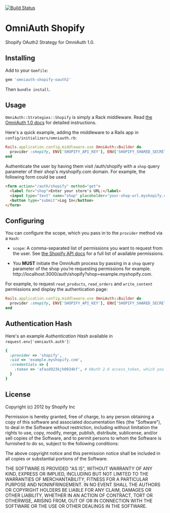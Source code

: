 [![Build Status](https://api.travis-ci.org/Shopify/omniauth-shopify-oauth2.png?branch=master)](http://travis-ci.org/Shopify/omniauth-shopify-oauth2)

# OmniAuth Shopify

Shopify OAuth2 Strategy for OmniAuth 1.0.

## Installing

Add to your `Gemfile`:

```ruby
gem 'omniauth-shopify-oauth2'
```

Then `bundle install`.

## Usage

`OmniAuth::Strategies::Shopify` is simply a Rack middleware. Read [the OmniAuth 1.0 docs](https://github.com/intridea/omniauth) for detailed instructions.

Here's a quick example, adding the middleware to a Rails app in `config/initializers/omniauth.rb`:

```ruby
Rails.application.config.middleware.use OmniAuth::Builder do
  provider :shopify, ENV['SHOPIFY_API_KEY'], ENV['SHOPIFY_SHARED_SECRET']
end
```

Authenticate the user by having them visit /auth/shopify with a `shop` query parameter of their shop's myshopify.com domain. For example, the following form could be used

```html
<form action="/auth/shopify" method="get">
  <label for="shop">Enter your store's URL:</label>
  <input type="text" name="shop" placeholder="your-shop-url.myshopify.com">
  <button type="submit">Log In</button>
</form>
```

## Configuring

You can configure the scope, which you pass in to the `provider` method via a `Hash`:

* `scope`: A comma-separated list of permissions you want to request from the user. See [the Shopify API docs](http://docs.shopify.com/api/tutorials/oauth) for a full list of available permissions.

* You **MUST** initiate the OmniAuth process by passing in a `shop` query parameter of the shop you’re requesting permissions for example. http://localhost:3000/auth/shopify?shop=example.myshopify.com. 

For example, to request `read_products`, `read_orders` and `write_content` permissions and display the authentication page:

```ruby
Rails.application.config.middleware.use OmniAuth::Builder do
  provider :shopify, ENV['SHOPIFY_API_KEY'], ENV['SHOPIFY_SHARED_SECRET'], :scope => 'read_products,read_orders,write_content'
end
```

## Authentication Hash

Here's an example *Authentication Hash* available in `request.env['omniauth.auth']`:

```ruby
{
  :provider => 'shopify',
  :uid => 'example.myshopify.com',
  :credentials => {
    :token => 'afasd923kjh0934kf', # OAuth 2.0 access_token, which you store and use to authenticate API requests
  }
}
```

## License

Copyright (c) 2012 by Shopify Inc

Permission is hereby granted, free of charge, to any person obtaining a copy of this software and associated documentation files (the "Software"), to deal in the Software without restriction, including without limitation the rights to use, copy, modify, merge, publish, distribute, sublicense, and/or sell copies of the Software, and to permit persons to whom the Software is furnished to do so, subject to the following conditions:

The above copyright notice and this permission notice shall be included in all copies or substantial portions of the Software.

THE SOFTWARE IS PROVIDED "AS IS", WITHOUT WARRANTY OF ANY KIND, EXPRESS OR IMPLIED, INCLUDING BUT NOT LIMITED TO THE WARRANTIES OF MERCHANTABILITY, FITNESS FOR A PARTICULAR PURPOSE AND NONINFRINGEMENT. IN NO EVENT SHALL THE AUTHORS OR COPYRIGHT HOLDERS BE LIABLE FOR ANY CLAIM, DAMAGES OR OTHER LIABILITY, WHETHER IN AN ACTION OF CONTRACT, TORT OR OTHERWISE, ARISING FROM, OUT OF OR IN CONNECTION WITH THE SOFTWARE OR THE USE OR OTHER DEALINGS IN THE SOFTWARE.




